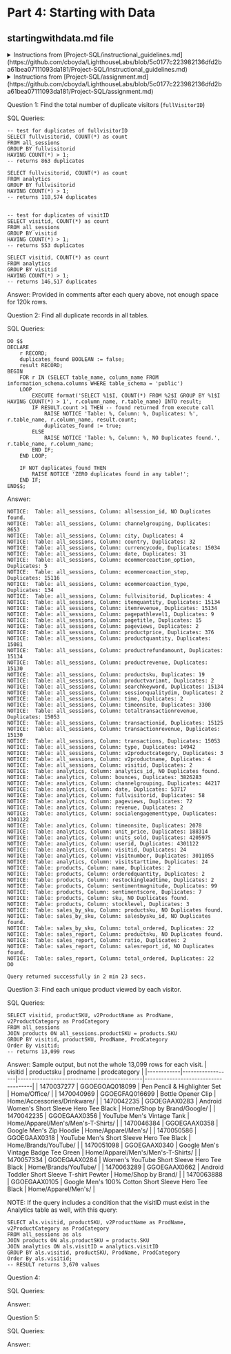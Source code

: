 # Part 4: Starting with Data
## startingwithdata.md file

<details>
	<summary> Instructions from [Project-SQL/instructional_guidelines.md](https://github.com/cboyda/LighthouseLabs/blob/5c0177c223982136dfd2ba61bea07111093da181/Project-SQL/instructional_guidelines.md)</summary>

Provide the 3 - 5 new questions you decided could be answered with the data
Include the answer to each question and the accompanying queries used to obtain the answer
</details>

<details>
	<summary> Instructions from [Project-SQL/assignment.md](https://github.com/cboyda/LighthouseLabs/blob/5c0177c223982136dfd2ba61bea07111093da181/Project-SQL/assignment.md)</summary>

Consider the data you have available to you.  You can use the data to:
    - find all duplicate records
    - find the total number of unique visitors (`fullVisitorID`)
    - find the total number of unique visitors by referring sites
    - find each unique product viewed by each visitor
    - compute the percentage of visitors to the site that actually makes a purchase
    

In the **starting_with_data.md** file, write 3 - 5 new questions that you could answer with this database. For each question, include
The queries you used to answer the question
The answer to the question
</details>  

Question 1: Find the total number of duplicate visitors (`fullVisitorID`)

SQL Queries:
```
-- test for duplicates of fullvisitorID
SELECT fullvisitorid, COUNT(*) as count
FROM all_sessions
GROUP BY fullvisitorid
HAVING COUNT(*) > 1;
-- returns 863 duplicates

SELECT fullvisitorid, COUNT(*) as count
FROM analytics
GROUP BY fullvisitorid
HAVING COUNT(*) > 1;
-- returns 118,574 duplicates


-- test for duplicates of visitID
SELECT visitid, COUNT(*) as count
FROM all_sessions
GROUP BY visitid
HAVING COUNT(*) > 1;
-- returns 553 duplicates

SELECT visitid, COUNT(*) as count
FROM analytics
GROUP BY visitid
HAVING COUNT(*) > 1;
-- returns 146,517 duplicates
```

Answer: Provided in comments after each query above, not enough space for 120k rows.



Question 2: Find all duplicate records in all tables.

SQL Queries:
```
DO $$
DECLARE
    r RECORD;
    duplicates_found BOOLEAN := false;
    result RECORD;
BEGIN
    FOR r IN (SELECT table_name, column_name FROM information_schema.columns WHERE table_schema = 'public')
    LOOP
        EXECUTE format('SELECT %1$I, COUNT(*) FROM %2$I GROUP BY %1$I HAVING COUNT(*) > 1', r.column_name, r.table_name) INTO result;
        IF RESULT.count >1 THEN -- found returned from execute call
            RAISE NOTICE 'Table: %, Column: %, Duplicates: %', r.table_name, r.column_name, result.count;
            duplicates_found := true;
		ELSE
			RAISE NOTICE 'Table: %, Column: %, NO Duplicates found.', r.table_name, r.column_name;
        END IF;
    END LOOP;
    
    IF NOT duplicates_found THEN
        RAISE NOTICE 'ZERO duplicates found in any table!';
    END IF;
END$$;
```

Answer:
```
NOTICE:  Table: all_sessions, Column: allsession_id, NO Duplicates found.
NOTICE:  Table: all_sessions, Column: channelgrouping, Duplicates: 8653
NOTICE:  Table: all_sessions, Column: city, Duplicates: 4
NOTICE:  Table: all_sessions, Column: country, Duplicates: 32
NOTICE:  Table: all_sessions, Column: currencycode, Duplicates: 15034
NOTICE:  Table: all_sessions, Column: date, Duplicates: 31
NOTICE:  Table: all_sessions, Column: ecommerceaction_option, Duplicates: 5
NOTICE:  Table: all_sessions, Column: ecommerceaction_step, Duplicates: 15116
NOTICE:  Table: all_sessions, Column: ecommerceaction_type, Duplicates: 134
NOTICE:  Table: all_sessions, Column: fullvisitorid, Duplicates: 4
NOTICE:  Table: all_sessions, Column: itemquantity, Duplicates: 15134
NOTICE:  Table: all_sessions, Column: itemrevenue, Duplicates: 15134
NOTICE:  Table: all_sessions, Column: pagepathlevel1, Duplicates: 9
NOTICE:  Table: all_sessions, Column: pagetitle, Duplicates: 15
NOTICE:  Table: all_sessions, Column: pageviews, Duplicates: 2
NOTICE:  Table: all_sessions, Column: productprice, Duplicates: 376
NOTICE:  Table: all_sessions, Column: productquantity, Duplicates: 15081
NOTICE:  Table: all_sessions, Column: productrefundamount, Duplicates: 15134
NOTICE:  Table: all_sessions, Column: productrevenue, Duplicates: 15130
NOTICE:  Table: all_sessions, Column: productsku, Duplicates: 19
NOTICE:  Table: all_sessions, Column: productvariant, Duplicates: 2
NOTICE:  Table: all_sessions, Column: searchkeyword, Duplicates: 15134
NOTICE:  Table: all_sessions, Column: sessionqualitydim, Duplicates: 2
NOTICE:  Table: all_sessions, Column: time, Duplicates: 2
NOTICE:  Table: all_sessions, Column: timeonsite, Duplicates: 3300
NOTICE:  Table: all_sessions, Column: totaltransactionrevenue, Duplicates: 15053
NOTICE:  Table: all_sessions, Column: transactionid, Duplicates: 15125
NOTICE:  Table: all_sessions, Column: transactionrevenue, Duplicates: 15130
NOTICE:  Table: all_sessions, Column: transactions, Duplicates: 15053
NOTICE:  Table: all_sessions, Column: type, Duplicates: 14942
NOTICE:  Table: all_sessions, Column: v2productcategory, Duplicates: 3
NOTICE:  Table: all_sessions, Column: v2productname, Duplicates: 4
NOTICE:  Table: all_sessions, Column: visitid, Duplicates: 2
NOTICE:  Table: analytics, Column: analytics_id, NO Duplicates found.
NOTICE:  Table: analytics, Column: bounces, Duplicates: 3826283
NOTICE:  Table: analytics, Column: channelgrouping, Duplicates: 44217
NOTICE:  Table: analytics, Column: date, Duplicates: 53717
NOTICE:  Table: analytics, Column: fullvisitorid, Duplicates: 58
NOTICE:  Table: analytics, Column: pageviews, Duplicates: 72
NOTICE:  Table: analytics, Column: revenue, Duplicates: 2
NOTICE:  Table: analytics, Column: socialengagementtype, Duplicates: 4301122
NOTICE:  Table: analytics, Column: timeonsite, Duplicates: 2078
NOTICE:  Table: analytics, Column: unit_price, Duplicates: 188314
NOTICE:  Table: analytics, Column: units_sold, Duplicates: 4205975
NOTICE:  Table: analytics, Column: userid, Duplicates: 4301122
NOTICE:  Table: analytics, Column: visitid, Duplicates: 24
NOTICE:  Table: analytics, Column: visitnumber, Duplicates: 3011055
NOTICE:  Table: analytics, Column: visitstarttime, Duplicates: 24
NOTICE:  Table: products, Column: name, Duplicates: 2
NOTICE:  Table: products, Column: orderedquantity, Duplicates: 2
NOTICE:  Table: products, Column: restockingleadtime, Duplicates: 2
NOTICE:  Table: products, Column: sentimentmagnitude, Duplicates: 99
NOTICE:  Table: products, Column: sentimentscore, Duplicates: 7
NOTICE:  Table: products, Column: sku, NO Duplicates found.
NOTICE:  Table: products, Column: stocklevel, Duplicates: 3
NOTICE:  Table: sales_by_sku, Column: productsku, NO Duplicates found.
NOTICE:  Table: sales_by_sku, Column: salesbysku_id, NO Duplicates found.
NOTICE:  Table: sales_by_sku, Column: total_ordered, Duplicates: 22
NOTICE:  Table: sales_report, Column: productsku, NO Duplicates found.
NOTICE:  Table: sales_report, Column: ratio, Duplicates: 2
NOTICE:  Table: sales_report, Column: salesreport_id, NO Duplicates found.
NOTICE:  Table: sales_report, Column: total_ordered, Duplicates: 22
DO

Query returned successfully in 2 min 23 secs.
```


Question 3: Find each unique product viewed by each visitor.

SQL Queries:
```
SELECT visitid, productSKU, v2ProductName as ProdName, v2ProductCategory as ProdCategory
FROM all_sessions
JOIN products ON all_sessions.productSKU = products.SKU
GROUP BY visitid, productSKU, ProdName, ProdCategory
Order By visitid;
-- returns 13,099 rows
```

Answer:
Sample output, but not the whole 13,099 rows for each visit.
| visitid    | productsku        | prodname                                    | prodcategory                         |
|------------|------------------|---------------------------------------------|-------------------------------------|
| 1470037277 | GGOEGOAQ018099    | Pen Pencil & Highlighter Set                | Home/Office/                        |
| 1470040969 | GGOEGFAQ016699    | Bottle Opener Clip                          | Home/Accessories/Drinkware/         |
| 1470042235 | GGOEGAAX0283     | Android Women's Short Sleeve Hero Tee Black | Home/Shop by Brand/Google/          |
| 1470042235 | GGOEGAAX0356     | YouTube Men's Vintage Tank                  | Home/Apparel/Men's/Men's-T-Shirts/  |
| 1470046384 | GGOEGAAX0358     | Google Men's  Zip Hoodie                     | Home/Apparel/Men's/                 |
| 1470050586 | GGOEGAAX0318     | YouTube Men's Short Sleeve Hero Tee Black    | Home/Brands/YouTube/                |
| 1470051098 | GGOEGAAX0340     | Google Men's Vintage Badge Tee Green         | Home/Apparel/Men's/Men's-T-Shirts/  |
| 1470057334 | GGOEGAAX0284     | Women's YouTube Short Sleeve Hero Tee Black  | Home/Brands/YouTube/                |
| 1470063289 | GGOEGAAX0662     | Android Toddler Short Sleeve T-shirt Pewter | Home/Shop by Brand/                 |
| 1470063888 | GGOEGAAX0105     | Google Men's 100% Cotton Short Sleeve Hero Tee Black | Home/Apparel/Men's/ |


NOTE: If the query includes a condition that the visitID must exist in the Analytics table as well, with this query:
```
SELECT als.visitid, productSKU, v2ProductName as ProdName, v2ProductCategory as ProdCategory
FROM all_sessions as als
JOIN products ON als.productSKU = products.SKU
JOIN analytics ON als.visitID = analytics.visitID
GROUP BY als.visitid, productSKU, ProdName, ProdCategory
Order By als.visitid;
-- RESULT returns 3,670 values
```

Question 4: 

SQL Queries:

Answer:



Question 5: 

SQL Queries:

Answer:

